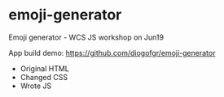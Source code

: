 # emoji-generator
Emoji generator - WCS JS workshop on Jun19

App build demo: https://github.com/diogofgr/emoji-generator


- Original HTML 
- Changed CSS
- Wrote JS
